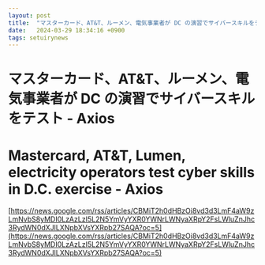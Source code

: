 ```yaml
---
layout: post
title:  "マスターカード、AT&T、ルーメン、電気事業者が DC の演習でサイバースキルをテスト - Axios"
date:   2024-03-29 18:34:16 +0900
tags: setuirynews 
---
```


# マスターカード、AT&T、ルーメン、電気事業者が DC の演習でサイバースキルをテスト - Axios



# Mastercard, AT&T, Lumen, electricity operators test cyber skills in D.C. exercise - Axios

[https://news.google.com/rss/articles/CBMiT2h0dHBzOi8vd3d3LmF4aW9zLmNvbS8yMDI0LzAzLzI5L2N5YmVyYXR0YWNrLWNyaXRpY2FsLWluZnJhc3RydWN0dXJlLXNpbXVsYXRpb27SAQA?oc=5](https://news.google.com/rss/articles/CBMiT2h0dHBzOi8vd3d3LmF4aW9zLmNvbS8yMDI0LzAzLzI5L2N5YmVyYXR0YWNrLWNyaXRpY2FsLWluZnJhc3RydWN0dXJlLXNpbXVsYXRpb27SAQA?oc=5)

